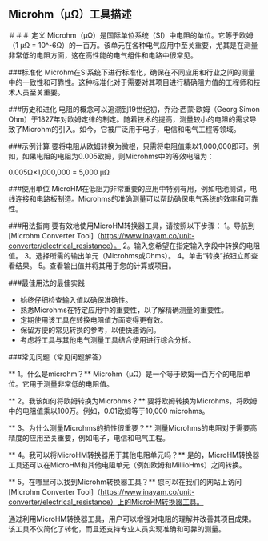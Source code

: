 ## Microhm（µΩ）工具描述

＃＃＃ 定义
Microhm（µΩ）是国际单位系统（SI）中电阻的单位。它等于欧姆（1 µΩ = 10^-6Ω）的一百万。该单元在各种电气应用中至关重要，尤其是在测量非常低的电阻方面，这在高性能的电气组件和电路中很常见。

###标准化
Microhm在SI系统下进行标准化，确保在不同应用和行业之间的测量中的一致性和可靠性。这种标准化对于需要对其项目进行精确阻力值的工程师和技术人员至关重要。

###历史和进化
电阻的概念可以追溯到19世纪初，乔治·西蒙·欧姆（Georg Simon Ohm）于1827年对欧姆定律的制定。随着技术的提高，测量较小的电阻的需求导致了Microhm的引入。如今，它被广泛用于电子，电信和电气工程等领域。

###示例计算
要将电阻从欧姆转换为微根，只需将电阻值乘以1,000,000即可。例如，如果电阻的电阻为0.005欧姆，则Microhms中的等效电阻为：

0.005Ω×1,000,000 = 5,000 µΩ

###使用单位
MicroHM在低阻力非常重要的应用中特别有用，例如电池测试，电线连接和电路板制造。Microhms的准确测量可以帮助确保电气系统的效率和可靠性。

###用法指南
要有效地使用MicroHM转换器工具，请按照以下步骤：
1。导航到[Microhm Converter Tool]（https://www.inayam.co/unit-converter/electrical_resistance）。
2。输入您希望在指定输入字段中转换的电阻值。
3。选择所需的输出单元（Microhms或Ohms）。
4。单击“转换”按钮立即查看结果。
5。查看输出值并将其用于您的计算或项目。

###最佳用法的最佳实践
- 始终仔细检查输入值以确保准确性。
- 熟悉Microhms在特定应用中的重要性，以了解精确测量的重要性。
- 定期使用该工具在转换电阻值方面变得更有效。
- 保留方便的常见转换的参考，以便快速访问。
- 考虑将工具与其他电气测量工具结合使用进行综合分析。

###常见问题（常见问题解答）

** 1。什么是microhm？**
Microhm（µΩ）是一个等于欧姆一百万个的电阻单位。它用于测量非常低的电阻值。

** 2。我该如何将欧姆转换为Microhms？**
要将欧姆转换为Microhms，将欧姆中的电阻值乘以100万。例如，0.01欧姆等于10,000 microhms。

** 3。为什么测量Microhms的抗性很重要？**
测量Microhms的电阻对于需要高精度的应用至关重要，例如电子，电信和电气工程。

** 4。我可以将MicroHM转换器用于其他电阻单元吗？**
是的，MicroHM转换器工具还可以在MicroHM和其他电阻单元（例如欧姆和MillioHms）之间转换。

** 5。在哪里可以找到Microhm转换器工具？**
您可以在我们的网站上访问[Microhm Converter Tool]（https://www.inayam.co/unit-converter/electrical_resistance）上的MicroHM转换器工具。

通过利用MicroHM转换器工具，用户可以增强对电阻的理解并改善其项目成果。该工具不仅简化了转化，而且还支持专业人员实现准确和可靠的测量。